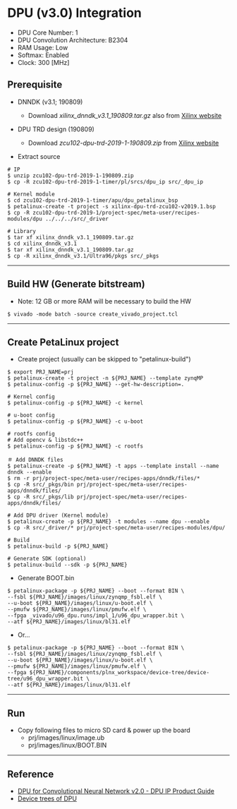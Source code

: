 # DPU (v3.0) Integration

- DPU Core Number: 1
- DPU Convolution Architecture: B2304
- RAM Usage: Low
- Softmax: Enabled
- Clock: 300 [MHz]

## Prerequisite

- DNNDK (v3.1; 190809)
  - Download _xilinx_dnndk_v3.1_190809.tar.gz_ also from [Xilinx website](https://www.xilinx.com/products/design-tools/ai-inference/ai-developer-hub.html#edge)

- DPU TRD design (190809)
  - Download _zcu102-dpu-trd-2019-1-190809.zip_ from [Xilinx website](https://www.xilinx.com/products/design-tools/ai-inference/ai-developer-hub.html#edge)

- Extract source

```shell-session
# IP
$ unzip zcu102-dpu-trd-2019-1-190809.zip
$ cp -R zcu102-dpu-trd-2019-1-timer/pl/srcs/dpu_ip src/_dpu_ip

# Kernel module
$ cd zcu102-dpu-trd-2019-1-timer/apu/dpu_petalinux_bsp
$ petalinux-create -t project -s xilinx-dpu-trd-zcu102-v2019.1.bsp
$ cp -R zcu102-dpu-trd-2019-1/project-spec/meta-user/recipes-modules/dpu ../../../src/_driver

# Library
$ tar xf xilinx_dnndk_v3.1_190809.tar.gz
$ cd xilinx_dnndk_v3.1
$ tar xf xilinx_dnndk_v3.1_190809.tar.gz
$ cp -R xilinx_dnndk_v3.1/Ultra96/pkgs src/_pkgs
```

***

## Build HW (Generate bitstream)

- Note: 12 GB or more RAM will be necessary to build the HW

```shell-session
$ vivado -mode batch -source create_vivado_project.tcl
```

***

## Create PetaLinux project

- Create project (usually can be skipped to "petalinux-build")

```shell-session
$ export PRJ_NAME=prj
$ petalinux-create -t project -n ${PRJ_NAME} --template zynqMP
$ petalinux-config -p ${PRJ_NAME} --get-hw-description=.

# Kernel config
$ petalinux-config -p ${PRJ_NAME} -c kernel

# u-boot config
$ petalinux-config -p ${PRJ_NAME} -c u-boot

# rootfs config
# Add opencv & libstdc++
$ petalinux-config -p ${PRJ_NAME} -c rootfs

＃ Add DNNDK files
$ petalinux-create -p ${PRJ_NAME} -t apps --template install --name dnndk --enable
$ rm -r prj/project-spec/meta-user/recipes-apps/dnndk/files/*
$ cp -R src/_pkgs/bin prj/project-spec/meta-user/recipes-apps/dnndk/files/
$ cp -R src/_pkgs/lib prj/project-spec/meta-user/recipes-apps/dnndk/files/

# Add DPU driver (Kernel module)
$ petalinux-create -p ${PRJ_NAME} -t modules --name dpu --enable
$ cp -R src/_driver/* prj/project-spec/meta-user/recipes-modules/dpu/

# Build
$ petalinux-build -p ${PRJ_NAME}

# Generate SDK (optional)
$ petalinux-build --sdk -p ${PRJ_NAME}
```

- Generate BOOT.bin

```shell-session
$ petalinux-package -p ${PRJ_NAME} --boot --format BIN \
--fsbl ${PRJ_NAME}/images/linux/zynqmp_fsbl.elf \
--u-boot ${PRJ_NAME}/images/linux/u-boot.elf \
--pmufw ${PRJ_NAME}/images/linux/pmufw.elf \
--fpga _vivado/u96_dpu.runs/impl_1/u96_dpu_wrapper.bit \
--atf ${PRJ_NAME}/images/linux/bl31.elf
```

- Or...

```shell-session
$ petalinux-package -p ${PRJ_NAME} --boot --format BIN \
--fsbl ${PRJ_NAME}/images/linux/zynqmp_fsbl.elf \
--u-boot ${PRJ_NAME}/images/linux/u-boot.elf \
--pmufw ${PRJ_NAME}/images/linux/pmufw.elf \
--fpga ${PRJ_NAME}/components/plnx_workspace/device-tree/device-tree/u96_dpu_wrapper.bit \
--atf ${PRJ_NAME}/images/linux/bl31.elf
```

***

## Run

- Copy following files to micro SD card & power up the board
  - prj/images/linux/image.ub
  - prj/images/linux/BOOT.BIN

***

## Reference

- [DPU for Convolutional Neural Network v2.0 - DPU IP Product Guide](https://www.xilinx.com/support/documentation/ip_documentation/dpu/v3_0/pg338-dpu.pdf)
- [Device trees of DPU](https://forums.xilinx.com/t5/Deephi-DNNDK/Device-trees-of-DPU/m-p/953420)
